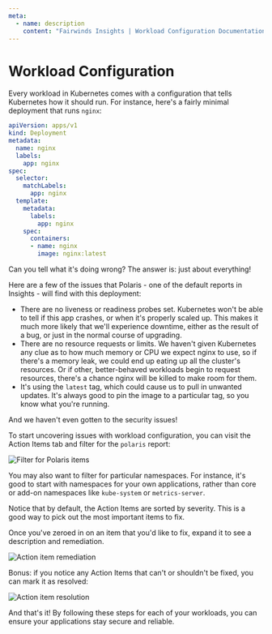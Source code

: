 ```yaml
---
meta:
  - name: description
    content: "Fairwinds Insights | Workload Configuration Documentation. Read Common Use Cases. "
---
```

# Workload Configuration

Every workload in Kubernetes comes with a configuration that tells Kubernetes how it should run.
For instance, here's a fairly minimal deployment that runs `nginx`:

```yaml
apiVersion: apps/v1
kind: Deployment
metadata:
  name: nginx
  labels:
    app: nginx
spec:
  selector:
    matchLabels:
      app: nginx
  template:
    metadata:
      labels:
        app: nginx
    spec:
      containers:
      - name: nginx
        image: nginx:latest
```

Can you tell what it's doing wrong? The answer is: just about everything!

Here are a few of the issues that Polaris - one of the default reports in Insights - will find with this
deployment:
* There are no liveness or readiness probes set. Kubernetes won't be able to tell if
this app crashes, or when it's properly scaled up. This makes it much more likely that we'll experience downtime,
either as the result of a bug, or just in the normal course of upgrading.
* There are no resource requests or limits. We haven't given Kubernetes any clue as to how much memory or CPU we
expect nginx to use, so if there's a memory leak, we could end up eating up all the cluster's resources. Or if
other, better-behaved workloads begin to request resources, there's a chance nginx will be killed to make room for them.
* It's using the `latest` tag, which could cause us to pull in unwanted updates. It's always good to pin
the image to a particular tag, so you know what you're running.

And we haven't even gotten to the security issues!

To start uncovering issues with workload configuration, you can visit the Action Items tab
and filter for the `polaris` report:

<div class="mini-img">
<img :src="$withBase('/img/filter-polaris.png')" alt="Filter for Polaris items">
</div>

You may also want to filter for particular namespaces. For instance, it's good to start with
namespaces for your own applications, rather than core or add-on namespaces like `kube-system` or `metrics-server`.

Notice that by default, the Action Items are sorted by severity.
This is a good way to pick out the most important items to fix.

Once you've zeroed in on an item that you'd like to fix, expand it to see a description and
remediation.

<img :src="$withBase('/img/ai-remediation.png')" alt="Action item remediation">

Bonus: if you notice any Action Items that can't or shouldn't be fixed, you can mark it as resolved:

<div class="mini-img">
<img :src="$withBase('/img/ai-resolution.png')" alt="Action item resolution">
</div>

And that's it! By following these steps for each of your workloads, you can ensure your applications
stay secure and reliable.

